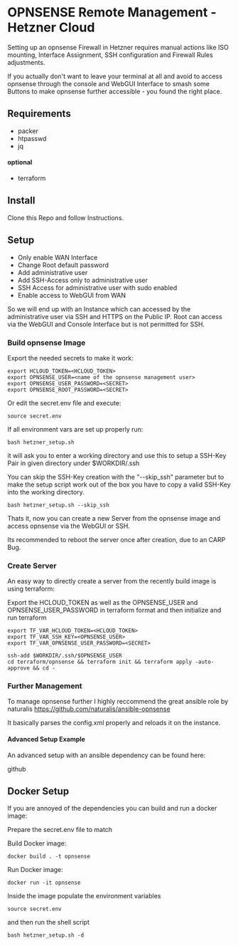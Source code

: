 # OPNSENSE Remote Management - Hetzner Cloud

Setting up an opnsense Firewall in Hetzner requires manual actions like ISO mounting, Interface Assignment, SSH configuration and Firewall Rules adjustments.  

If you actually don't want to leave your terminal at all and avoid to access opnsense through the console and WebGUI Interface to smash some Buttons to make opnsense further accessible - you found the right place.

## Requirements

- packer
- htpasswd
- jq

#### optional

- terraform

## Install

Clone this Repo and follow Instructions.

## Setup

- Only enable WAN Interface
- Change Root default password
- Add administrative user
- Add SSH-Access only to administrative user
- SSH Access for administrative user with sudo enabled
- Enable access to WebGUI from WAN

So we will end up with an Instance which can accessed by the administrative user via SSH and HTTPS on the Public IP.
Root can access via the WebGUI and Console Interface but is not permitted for SSH.

### Build opnsense Image

Export the needed secrets to make it work:

    export HCLOUD_TOKEN=<HCLOUD_TOKEN>
    export OPNSENSE_USER=<name of the opnsense management user>
    export OPNSENSE_USER_PASSWORD=<SECRET>
    export OPNSENSE_ROOT_PASSWORD=<SECRET>

Or edit the secret.env file and execute:

    source secret.env

If all environment vars are set up properly run:

    bash hetzner_setup.sh

it will ask you to enter a working directory and use this to setup a SSH-Key Pair in given directory under $WORKDIR/.ssh 

You can skip the SSH-Key creation with the "--skip_ssh" parameter but to make the setup script work out of the box you have to copy a valid SSH-Key into the working directory.

    bash hetzner_setup.sh --skip_ssh

Thats it, now you can create a new Server from the opnsense image and access opnsense via the WebGUI or SSH.

Its recommended to reboot the server once after creation, due to an CARP Bug.

### Create Server 

An easy way to directly create a server from the recently build image is using terraform:

Export the HCLOUD_TOKEN as well as the OPNSENSE_USER and OPNSENSE_USER_PASSWORD in terraform format and then initialize and run terraform

    export TF_VAR_HCLOUD_TOKEN=<HCLOUD_TOKEN>
    export TF_VAR_SSH_KEY=<OPNSENSE_USER>
    export TF_VAR_OPNSENSE_USER_PASSWORD=<SECRET>

    ssh-add $WORKDIR/.ssh/$OPNSENSE_USER
    cd terraform/opnsense && terraform init && terraform apply -auto-approve && cd -

### Further Management

To manage opnsense further I highly reccommend the great ansible role by naturalis https://github.com/naturalis/ansible-opnsense

It basically parses the config.xml properly and reloads it on the instance.

#### Advanced Setup Example

An advanced setup with an ansible dependency can be found here:

github


## Docker Setup

If you are annoyed of the dependencies you can build and run a docker image:

Prepare the secret.env file to match

Build Docker image:

    docker build . -t opnsense

Run Docker image:

    docker run -it opnsense

Inside the image populate the environment variables

    source secret.env

and then run the shell script

    bash hetzner_setup.sh -d